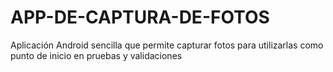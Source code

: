 # APP-DE-CAPTURA-DE-FOTOS
Aplicación Android sencilla que permite capturar fotos para utilizarlas como punto de inicio en pruebas y validaciones
